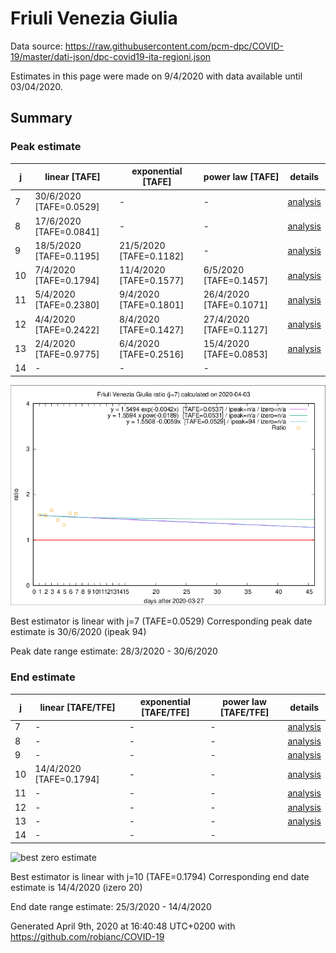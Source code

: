 # Friuli Venezia Giulia


Data source: https://raw.githubusercontent.com/pcm-dpc/COVID-19/master/dati-json/dpc-covid19-ita-regioni.json

Estimates in this page were made on 9/4/2020 with data available until 03/04/2020.


## Summary 

### Peak estimate 
|j|linear [TAFE]|exponential [TAFE]|power law [TAFE]|details|
|---|----|-----------|---------|-------|
|7|30/6/2020 [TAFE=0.0529]|-|-|[analysis](COVID-19_friuli_venezia_giulia_j7_2020-04-03.md)|
|8|17/6/2020 [TAFE=0.0841]|-|-|[analysis](COVID-19_friuli_venezia_giulia_j8_2020-04-03.md)|
|9|18/5/2020 [TAFE=0.1195]|21/5/2020 [TAFE=0.1182]|-|[analysis](COVID-19_friuli_venezia_giulia_j9_2020-04-03.md)|
|10|7/4/2020 [TAFE=0.1794]|11/4/2020 [TAFE=0.1577]|6/5/2020 [TAFE=0.1457]|[analysis](COVID-19_friuli_venezia_giulia_j10_2020-04-03.md)|
|11|5/4/2020 [TAFE=0.2380]|9/4/2020 [TAFE=0.1801]|26/4/2020 [TAFE=0.1071]|[analysis](COVID-19_friuli_venezia_giulia_j11_2020-04-03.md)|
|12|4/4/2020 [TAFE=0.2422]|8/4/2020 [TAFE=0.1427]|27/4/2020 [TAFE=0.1127]|[analysis](COVID-19_friuli_venezia_giulia_j12_2020-04-03.md)|
|13|2/4/2020 [TAFE=0.9775]|6/4/2020 [TAFE=0.2516]|15/4/2020 [TAFE=0.0853]|[analysis](COVID-19_friuli_venezia_giulia_j13_2020-04-03.md)|
|14|-|-|-||

![best peak estimate](COVID-19_friuli_venezia_giulia_j7_2020-04-03.png)

Best estimator is linear with j=7 (TAFE=0.0529)
Corresponding peak date estimate is 30/6/2020 (ipeak 94)


Peak date range estimate: 28/3/2020 - 30/6/2020

### End estimate 
|j|linear [TAFE/TFE]|exponential [TAFE/TFE]|power law [TAFE/TFE]|details|
|---|----|-----------|---------|-------|
|7|-|-|-|[analysis](COVID-19_friuli_venezia_giulia_j7_2020-04-03.md)|
|8|-|-|-|[analysis](COVID-19_friuli_venezia_giulia_j8_2020-04-03.md)|
|9|-|-|-|[analysis](COVID-19_friuli_venezia_giulia_j9_2020-04-03.md)|
|10|14/4/2020 [TAFE=0.1794]|-|-|[analysis](COVID-19_friuli_venezia_giulia_j10_2020-04-03.md)|
|11|-|-|-|[analysis](COVID-19_friuli_venezia_giulia_j11_2020-04-03.md)|
|12|-|-|-|[analysis](COVID-19_friuli_venezia_giulia_j12_2020-04-03.md)|
|13|-|-|-|[analysis](COVID-19_friuli_venezia_giulia_j13_2020-04-03.md)|
|14|-|-|-||

![best zero estimate](COVID-19_friuli_venezia_giulia_j10_2020-04-03.png)

Best estimator is linear with j=10 (TAFE=0.1794)
Corresponding end date estimate is 14/4/2020 (izero 20)


End date range estimate: 25/3/2020 - 14/4/2020

Generated April 9th, 2020 at 16:40:48 UTC+0200 with https://github.com/robianc/COVID-19
